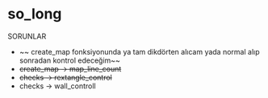 # so_long
SORUNLAR
* ~~ create_map fonksiyonunda ya tam dikdörten alıcam yada normal alıp sonradan kontrol edeceğim~~
* ~~create_map -> map_line_count~~
* ~~checks -> rextangle_control~~
* checks -> wall_controll

